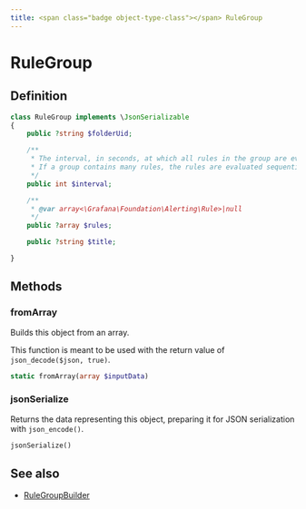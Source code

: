 ```yaml
---
title: <span class="badge object-type-class"></span> RuleGroup
---
```

# <span class="badge object-type-class"></span> RuleGroup

## Definition

```php
class RuleGroup implements \JsonSerializable
{
    public ?string $folderUid;

    /**
     * The interval, in seconds, at which all rules in the group are evaluated.
     * If a group contains many rules, the rules are evaluated sequentially.
     */
    public int $interval;

    /**
     * @var array<\Grafana\Foundation\Alerting\Rule>|null
     */
    public ?array $rules;

    public ?string $title;

}
```
## Methods

### <span class="badge object-method"></span> fromArray

Builds this object from an array.

This function is meant to be used with the return value of `json_decode($json, true)`.

```php
static fromArray(array $inputData)
```

### <span class="badge object-method"></span> jsonSerialize

Returns the data representing this object, preparing it for JSON serialization with `json_encode()`.

```php
jsonSerialize()
```

## See also

 * <span class="badge builder"></span> [RuleGroupBuilder](./builder-RuleGroupBuilder.md)
